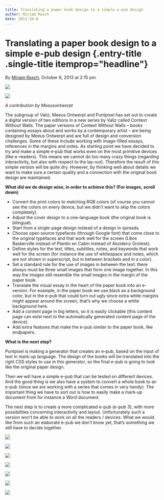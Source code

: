 ```yaml
---
title: Translating a paper book design to a simple e-pub design
author: Miriam Rasch
date: 2013-10-8
...
```


# Translating a paper book design to a simple e-pub design {.entry-title .single-title itemprop="headline"}

By [Miriam
Rasch](http://networkcultures.org/digitalpublishing/author/michael/ "Posts by Miriam Rasch"),
October 8, 2013 at 2:15 pm.

![](imgs/CWW_ontwerp16.jpg)

![](imgs/CWW_ontwerp7.jpg)

*A contribution by Meeusontwerpt*

The subgroup of Valiz, Meeus Ontwerpt and Puntpixel has set out to
create a digital version of two editions in a new series by Valiz called
Context Without Walls. The paper versions of Context Without Walls –
books containing essays about and works by a contemporary artist – are
being designed by Meeus Ontwerpt and are full of design and conversion
challenges. Some of these include working with image-filled essays,
references in the margins and notes. As starting point we have decided
to try and make a simple e-pub that works even on the most primitive
devices (like e-readers). This means we cannot do too many crazy things
(regarding interactivity, but also with respect to the lay-out).
Therefore the result of this simple version will be quite dry. However,
by thinking well about details we want to make sure a certain quality
and a connection with the original book design are maintained.



**What did we do design wise, in order to achieve this? (For images,
scroll down)**

-   Convert the print colors to matching RGB colors (of course you
    cannot see the colors on every device, but we didn’t want to skip
    the colors completely).
-   Adjust the cover design to a one-language book (the original book is
    bilingual).
-   Start from a single-page design instead of a design in spreads.
-   Choose open source typefaces (through Google font) that come close
    to the original typefaces and that work well for the screen (Libre
    Baskerville instead of Plantin en Cabin instead of Akzidenz
    Grotesk).
-   Define styles for the text, titles, subtitles, notes, and keywords
    that work well for the screen (for instance the use of whitespace
    and notes, which are not shown in superscript, but in between
    brackets and in a color).
-   Set a standard rule for the use of images in between the text: there
    always must be three small images that form one image together. In
    this way the images still resemble the small images in the margin of
    the paper book.
-   Translate the visual essay in the heart of the paper book into an
    e-version. For example, in the paper book we use black as a
    background color, but in the e-pub that could turn out ugly since
    extra white margins might appear around the screen, that’s why we
    choose a white background here.
-   Add a content page in big letters, so it is easily clickable (this
    content page can exist next to the automatically generated content
    page of the device).
-   Add extra features that make the e-pub similar to the paper book,
    like endpapers.

**What is the next step?**

Puntpixel is making a generator that creates an e-pub, based on the
input of text in mark-up language. The design of the books will be
translated into the right CSS styles to use in this generator, so the
final e-pub is going to look like the original paper design.

Then we will have a simple e-pub that can be tested on different
devices. And the good thing is we also have a system to convert a whole
book to an e-pub (since we are working with a series that comes in very
handy). The important thing we have to sort out is how to easily make a
mark-up document from for instance a Word document.

The next step is to create a more complicated e-pub (e-pub 3), with more
possibilities concerning interactivity and layout. Unfortunately such a
version won’t be able to work on all the readers / devices. What we
would like from such an elaborate e-pub we don’t know yet, that’s
something we still have to decide together.

![](imgs/CWW_omslag_papier.jpg)

![](imgs/CWW_ontwerp.jpg)

![](imgs/CWW_Binnenwerk_papier4.jpg)

![](imgs/CWW_ontwerp5.jpg)

![](imgs/CWW_binnenwerk_papier_beeldcahier2.jpg)

![](imgs/CWW_ontwerp20.jpg)

![](imgs/CWW_ontwerp2.jpg)
